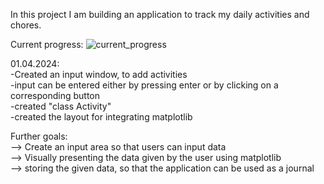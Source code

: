 In this project I am building an application to track my daily activities and chores. 

Current progress:
![current_progress](https://github.com/jbirkenmaier/Bullet-Journal-Application/assets/127735731/da85160f-c960-4fab-8957-043fbb89b83b)

01.04.2024:<br>
-Created an input window, to add activities <br>
-input can be entered either by pressing enter or by clicking on a corresponding button <br>
-created "class Activity" <br>
-created the layout for integrating matplotlib <br>

Further goals: <br>
--> Create an input area so that users can input data<br>
--> Visually presenting the data given by the user using matplotlib <br>
--> storing the given data, so that the application can be used as a journal<br>
              
